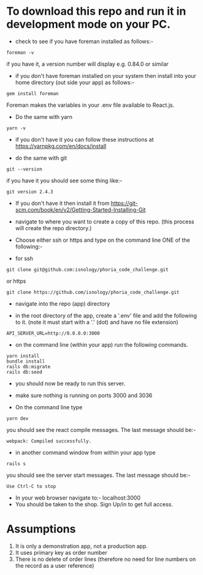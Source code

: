 # To download this repo and run it in development mode on your PC.

- check to see if you have foreman installed as follows:-
```
foreman -v
```
if you have it, a version number will display e.g. 0.84.0  or similar

- if you don't have foreman installed on your system then install into your home directory (out side your app) as 
follows:-
```
gem install foreman
```
Foreman makes the variables in your .env file available to React.js.

- Do the same with yarn
```
yarn -v
```
- if you don't have it you can follow these instructions at
  https://yarnpkg.com/en/docs/install
  
- do the same with git
```
git --version
```  
if you have it you should see some thing like:- 
```
git version 2.4.3
```
- If you don't have it then install it from 
  https://git-scm.com/book/en/v2/Getting-Started-Installing-Git
  
- navigate to where you want to create a copy of this repo. (this process will create the repo directory.)
  
- Choose either ssh or https and type on the command line ONE of the following:-
- for ssh
```
git clone git@github.com:isnology/phoria_code_challenge.git
```
or https
```
git clone https://github.com/isnology/phoria_code_challenge.git
```
- navigate into the repo (app) directory

- in the root directory of the app, create a '.env' file and add the following to it.
  (note it must start with a '.' (dot) and have no file extension)
```
API_SERVER_URL=http://0.0.0.0:3000
```
- on the command line (within your app) run the following commands.
```
yarn install
bundle install
rails db:migrate
rails db:seed
```
- you should now be ready to run this server.
- make sure nothing is running on ports 3000 and 3036

- On the command line type 
```
yarn dev
```
you should see the react compile messages. The last message should be:-
```
webpack: Compiled successfully.
``` 

- in another command window from within your app type
```
rails s
```
you should see the server start messages. The last message should be:-
```
Use Ctrl-C to stop
```
- In your web browser navigate to:-
localhost:3000
- You should be taken to the shop. Sign Up/in to get full access.

# Assumptions
1. It is only a demonstration app, not a production app.
2. It uses primary key as order number
3. There is no delete of order lines (therefore no need for line numbers on the record as a user reference)
 
